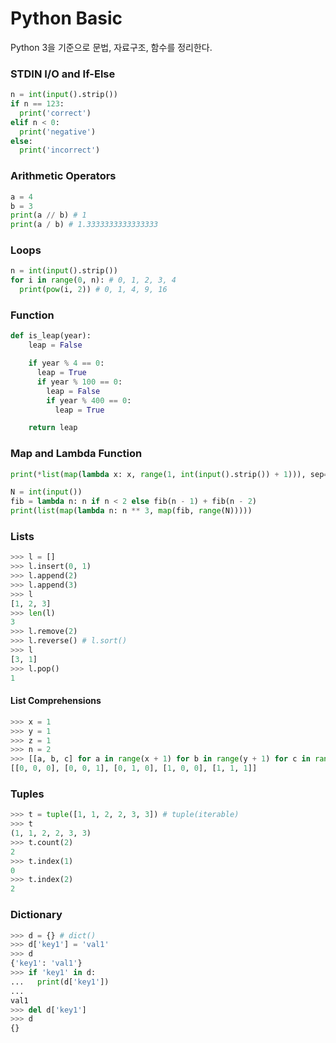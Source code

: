 # Python Basic

Python 3을 기준으로 문법, 자료구조, 함수를 정리한다.

### STDIN I/O and If-Else

```python
n = int(input().strip())
if n == 123:
  print('correct')
elif n < 0:
  print('negative')
else:
  print('incorrect')
```

### Arithmetic Operators

```python
a = 4
b = 3
print(a // b) # 1
print(a / b) # 1.3333333333333333
```

### Loops

```python
n = int(input().strip())
for i in range(0, n): # 0, 1, 2, 3, 4
  print(pow(i, 2)) # 0, 1, 4, 9, 16
```

### Function

```python
def is_leap(year):
    leap = False

    if year % 4 == 0:
      leap = True
      if year % 100 == 0:
        leap = False
        if year % 400 == 0:
          leap = True

    return leap
```

### Map and Lambda Function

```python
print(*list(map(lambda x: x, range(1, int(input().strip()) + 1))), sep='')
```

```python
N = int(input())
fib = lambda n: n if n < 2 else fib(n - 1) + fib(n - 2)
print(list(map(lambda n: n ** 3, map(fib, range(N)))))
```

### Lists

```python
>>> l = []
>>> l.insert(0, 1)
>>> l.append(2)
>>> l.append(3)
>>> l
[1, 2, 3]
>>> len(l)
3
>>> l.remove(2)
>>> l.reverse() # l.sort()
>>> l
[3, 1]
>>> l.pop()
1
```

#### List Comprehensions

```python
>>> x = 1
>>> y = 1
>>> z = 1
>>> n = 2
>>> [[a, b, c] for a in range(x + 1) for b in range(y + 1) for c in range(z + 1) if a + b + c != n]
[[0, 0, 0], [0, 0, 1], [0, 1, 0], [1, 0, 0], [1, 1, 1]]
```

### Tuples

```python
>>> t = tuple([1, 1, 2, 2, 3, 3]) # tuple(iterable)
>>> t
(1, 1, 2, 2, 3, 3)
>>> t.count(2)
2
>>> t.index(1)
0
>>> t.index(2)
2
```

### Dictionary

```python
>>> d = {} # dict()
>>> d['key1'] = 'val1'
>>> d
{'key1': 'val1'}
>>> if 'key1' in d:
...   print(d['key1'])
...
val1
>>> del d['key1']
>>> d
{}
```
